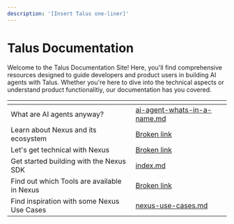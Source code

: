 ```yaml
---
description: '[Insert Talus one-liner]'
---
```


# Talus Documentation

Welcome to the Talus Documentation Site! Here, you'll find comprehensive resources designed to guide developers and product users in building AI agents with Talus. Whether you're here to dive into the technical aspects or understand product functionalitiy, our documentation has you covered.

<table data-view="cards"><thead><tr><th></th><th data-type="content-ref"></th></tr></thead><tbody><tr><td>What are AI agents anyway?</td><td><a href="talus-overview/ai-agent-whats-in-a-name.md">ai-agent-whats-in-a-name.md</a></td></tr><tr><td>Learn about Nexus and its ecosystem</td><td><a href="broken-reference">Broken link</a></td></tr><tr><td>Let's get technical with Nexus</td><td><a href="broken-reference">Broken link</a></td></tr><tr><td>Get started building with the Nexus SDK</td><td><a href="nexus-sdk/index.md">index.md</a></td></tr><tr><td>Find out which Tools are available in Nexus</td><td><a href="broken-reference">Broken link</a></td></tr><tr><td>Find inspiration with some Nexus Use Cases</td><td><a href="products/nexus-use-cases.md">nexus-use-cases.md</a></td></tr></tbody></table>

